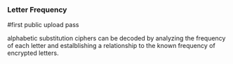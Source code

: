 ### Letter Frequency
#first public upload pass

alphabetic substitution ciphers can be decoded by analyzing the frequency of each letter and estalblishing a relationship to the known frequency of encrypted letters. 
